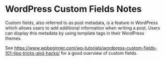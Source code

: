 # WordPress Custom Fields Notes

Custom fields, also referred to as post metadata, is a feature in WordPress which allows users to add additional information when writing a post. Users can display this metadata by using template tags in their WordPress themes.

See https://www.wpbeginner.com/wp-tutorials/wordpress-custom-fields-101-tips-tricks-and-hacks/ for a good overview of custom fields.
